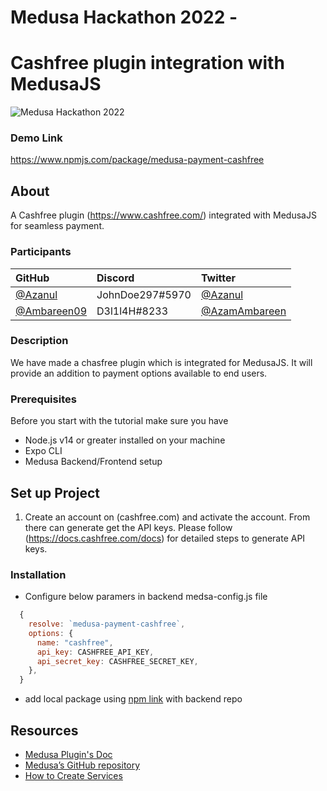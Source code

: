 # Medusa Hackathon 2022 - 
# Cashfree plugin integration with MedusaJS

![Medusa Hackathon 2022](https://raw.githubusercontent.com/Ambareen09/hackathon-oct2022-guidelines/main/hackathon-banner.jpg)

### Demo Link

https://www.npmjs.com/package/medusa-payment-cashfree

## About

A Cashfree plugin (https://www.cashfree.com/) integrated with MedusaJS for seamless payment.

### Participants

| GitHub        | Discord          | Twitter        |
| :------------ |   :-----      | :------------ |
| [@Azanul](https://github.com/Azanul) | JohnDoe297#5970        | [@Azanul](https://twitter.com/AzanulZ)   |
| [@Ambareen09](https://github.com/Ambareen09)            | D3l1l4H#8233          | [@AzamAmbareen](https://twitter.com/AzamAmbareen)    |

### Description

We have made a chasfree plugin which is integrated for MedusaJS. It will provide an addition to payment options available to end users.


### Prerequisites

Before you start with the tutorial make sure you have

- Node.js v14 or greater installed on your machine
- Expo CLI
- Medusa Backend/Frontend setup

## Set up Project
1. Create an account on (cashfree.com) and activate the account. From there can generate get the API keys.
    Please follow (https://docs.cashfree.com/docs) for detailed steps to generate API keys.
    
### Installation


- Configure below paramers in backend medsa-config.js file
```js
  {
    resolve: `medusa-payment-cashfree`,
    options: {
      name: "cashfree",
      api_key: CASHFREE_API_KEY,
      api_secret_key: CASHFREE_SECRET_KEY,
    },
  }

```
- add local package using [npm link](https://www.npmjs.com/package/medusa-payment-cashfree) with backend repo

## Resources

- [Medusa Plugin's Doc](https://docs.medusajs.com/advanced/backend/plugins/create/)
- [Medusa’s GitHub repository](https://github.com/medusajs/medusa)
- [How to Create Services](https://docs.medusajs.com/advanced/backend/services/create-service)
